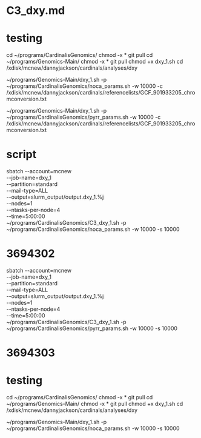 # C3_dxy.md
# testing

cd ~/programs/CardinalisGenomics/
chmod -x *
git pull
cd ~/programs/Genomics-Main/
chmod -x *
git pull
chmod +x dxy_1.sh
cd /xdisk/mcnew/dannyjackson/cardinals/analyses/dxy

~/programs/Genomics-Main/dxy_1.sh -p ~/programs/CardinalisGenomics/noca_params.sh -w 10000 -c /xdisk/mcnew/dannyjackson/cardinals/referencelists/GCF_901933205_chromconversion.txt

~/programs/Genomics-Main/dxy_1.sh -p ~/programs/CardinalisGenomics/pyrr_params.sh -w 10000 -c /xdisk/mcnew/dannyjackson/cardinals/referencelists/GCF_901933205_chromconversion.txt


# script
sbatch --account=mcnew \
--job-name=dxy_1 \
--partition=standard \
--mail-type=ALL \
--output=slurm_output/output.dxy_1.%j \
--nodes=1 \
--ntasks-per-node=4 \
--time=5:00:00 \
~/programs/CardinalisGenomics/C3_dxy_1.sh -p ~/programs/CardinalisGenomics/noca_params.sh -w 10000 -s 10000
# 3694302

sbatch --account=mcnew \
--job-name=dxy_1 \
--partition=standard \
--mail-type=ALL \
--output=slurm_output/output.dxy_1.%j \
--nodes=1 \
--ntasks-per-node=4 \
--time=5:00:00 \
~/programs/CardinalisGenomics/C3_dxy_1.sh -p ~/programs/CardinalisGenomics/pyrr_params.sh -w 10000 -s 10000
# 3694303

# testing

cd ~/programs/CardinalisGenomics/
chmod -x *
git pull
cd ~/programs/Genomics-Main/
chmod -x *
git pull
chmod +x dxy_1.sh
cd /xdisk/mcnew/dannyjackson/cardinals/analyses/dxy

~/programs/Genomics-Main/dxy_1.sh -p ~/programs/CardinalisGenomics/noca_params.sh -w 10000 -s 10000

